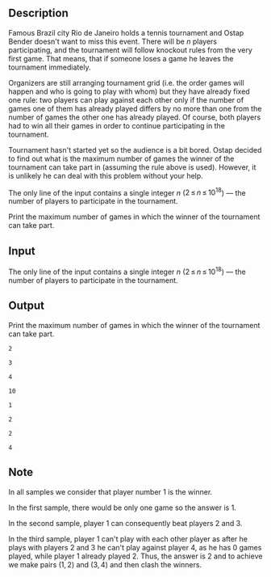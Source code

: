 ## Description

<div><p>Famous Brazil city Rio de Janeiro holds a tennis tournament and Ostap Bender doesn't want to miss this event. There will be <span class="tex-span"><i>n</i></span> players participating, and the tournament will follow knockout rules from the very first game. That means, that if someone loses a game he leaves the tournament immediately.</p><p>Organizers are still arranging tournament grid (i.e. the order games will happen and who is going to play with whom) but they have already fixed one rule: two players can play against each other only if the number of games one of them has already played <span class="tex-font-style-bf">differs by no more than one</span> from the number of games the other one has already played. Of course, both players had to win all their games in order to continue participating in the tournament.</p><p>Tournament hasn't started yet so the audience is a bit bored. Ostap decided to find out what is the maximum number of games the winner of the tournament can take part in (assuming the rule above is used). However, it is unlikely he can deal with this problem without your help.</p></div><div class="input-specification"><p>The only line of the input contains a single integer <span class="tex-span"><i>n</i></span> (<span class="tex-span">2 ≤ <i>n</i> ≤ 10<sup class="upper-index">18</sup></span>)&nbsp;— the number of players to participate in the tournament.</p></div><div class="output-specification"><p>Print the maximum number of games in which the winner of the tournament can take part.</p></div>

## Input

<p>The only line of the input contains a single integer <span class="tex-span"><i>n</i></span> (<span class="tex-span">2 ≤ <i>n</i> ≤ 10<sup class="upper-index">18</sup></span>)&nbsp;— the number of players to participate in the tournament.</p>

## Output

<p>Print the maximum number of games in which the winner of the tournament can take part.</p>





```input1
2

```




```input2
3

```




```input3
4

```




```input4
10

```




```output1
1

```




```output2
2

```




```output3
2

```




```output4
4

```



## Note

<p>In all samples we consider that player number <span class="tex-span">1</span> is the winner.</p><p>In the first sample, there would be only one game so the answer is <span class="tex-span">1</span>.</p><p>In the second sample, player <span class="tex-span">1</span> can consequently beat players <span class="tex-span">2</span> and <span class="tex-span">3</span>. </p><p>In the third sample, player <span class="tex-span">1</span> can't play with each other player as after he plays with players <span class="tex-span">2</span> and <span class="tex-span">3</span> he can't play against player <span class="tex-span">4</span>, as he has <span class="tex-span">0</span> games played, while player <span class="tex-span">1</span> already played <span class="tex-span">2</span>. Thus, the answer is <span class="tex-span">2</span> and to achieve we make pairs <span class="tex-span">(1, 2)</span> and <span class="tex-span">(3, 4)</span> and then clash the winners.</p>
